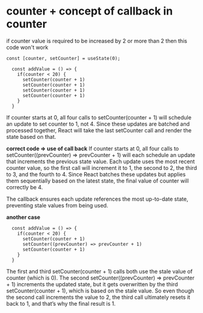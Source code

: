 # counter + concept of callback in counter

if counter value is required to be increased by 2 or more than 2 then this code won't work

```
const [counter, setCounter] = useState(0);

  const addValue = () => {
    if(counter < 20) {
      setCounter(counter + 1) 
      setCounter(counter + 1)
      setCounter(counter + 1)
      setCounter(counter + 1)
    }
  }
```

If counter starts at 0, all four calls to setCounter(counter + 1) will schedule an update to set counter to 1, not 4. Since these updates are batched and processed together, React will take the last setCounter call and render the state based on that.

**correct code => use of call back**
If counter starts at 0, all four calls to setCounter((prevCounter) => prevCounter + 1) will each schedule an update that increments the previous state value. Each update uses the most recent counter value, so the first call will increment it to 1, the second to 2, the third to 3, and the fourth to 4. Since React batches these updates but applies them sequentially based on the latest state, the final value of counter will correctly be 4.

The callback ensures each update references the most up-to-date state, preventing stale values from being used.

**another case**

```
  const addValue = () => {
    if(counter < 20) {
      setCounter(counter + 1) 
      setCounter((prevCounter) => prevCounter + 1) 
      setCounter(counter + 1)
    }
  }
```

The first and third setCounter(counter + 1) calls both use the stale value of counter (which is 0).
The second setCounter((prevCounter) => prevCounter + 1) increments the updated state, but it gets overwritten by the third setCounter(counter + 1), which is based on the stale value.
So even though the second call increments the value to 2, the third call ultimately resets it back to 1, and that’s why the final result is 1.
